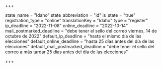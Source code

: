 +++

state_name = "Idaho"
state_abbreviation = "id"
is_state = "true"
registration_type = "online"
translationKey = "Idaho"
type = "register"
ip_deadline = "2022-11-08"
online_deadline = "2022-10-14"
mail_postmarked_deadline = "debe tener el sello del correo viernes, 14 de octubre de 2022"
default_ip_deadline = "hasta el mismo día de las elecciones"
default_online_deadline = "hasta 25 días antes del día de las elecciones"
default_mail_postmarked_deadline = "debe tener el sello del correo a más tardar 25 días antes del día de las elecciones"

+++